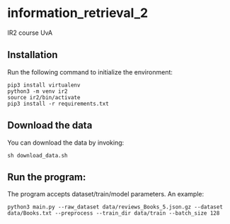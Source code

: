 # information_retrieval_2
IR2 course UvA

## Installation
Run the following command to initialize the environment:
```
pip3 install virtualenv
python3 -m venv ir2
source ir2/bin/activate
pip3 install -r requirements.txt
```

## Download the data
You can download the data by invoking:
```
sh download_data.sh
```

## Run the program:
The program accepts dataset/train/model parameters. An example:
```
python3 main.py --raw_dataset data/reviews_Books_5.json.gz --dataset data/Books.txt --preprocess --train_dir data/train --batch_size 128
```